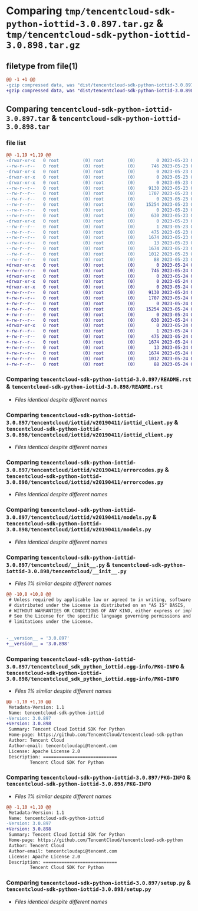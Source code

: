 # Comparing `tmp/tencentcloud-sdk-python-iottid-3.0.897.tar.gz` & `tmp/tencentcloud-sdk-python-iottid-3.0.898.tar.gz`

## filetype from file(1)

```diff
@@ -1 +1 @@
-gzip compressed data, was "dist/tencentcloud-sdk-python-iottid-3.0.897.tar", last modified: Tue May 23 02:25:07 2023, max compression
+gzip compressed data, was "dist/tencentcloud-sdk-python-iottid-3.0.898.tar", last modified: Wed May 24 01:59:43 2023, max compression
```

## Comparing `tencentcloud-sdk-python-iottid-3.0.897.tar` & `tencentcloud-sdk-python-iottid-3.0.898.tar`

### file list

```diff
@@ -1,19 +1,19 @@
-drwxr-xr-x   0 root         (0) root         (0)        0 2023-05-23 02:25:07.000000 tencentcloud-sdk-python-iottid-3.0.897/
--rw-r--r--   0 root         (0) root         (0)      746 2023-05-23 02:25:07.000000 tencentcloud-sdk-python-iottid-3.0.897/README.rst
-drwxr-xr-x   0 root         (0) root         (0)        0 2023-05-23 02:25:07.000000 tencentcloud-sdk-python-iottid-3.0.897/tencentcloud/
-drwxr-xr-x   0 root         (0) root         (0)        0 2023-05-23 02:25:07.000000 tencentcloud-sdk-python-iottid-3.0.897/tencentcloud/iottid/
-drwxr-xr-x   0 root         (0) root         (0)        0 2023-05-23 02:25:07.000000 tencentcloud-sdk-python-iottid-3.0.897/tencentcloud/iottid/v20190411/
--rw-r--r--   0 root         (0) root         (0)     9130 2023-05-23 02:25:07.000000 tencentcloud-sdk-python-iottid-3.0.897/tencentcloud/iottid/v20190411/iottid_client.py
--rw-r--r--   0 root         (0) root         (0)     1707 2023-05-23 02:25:07.000000 tencentcloud-sdk-python-iottid-3.0.897/tencentcloud/iottid/v20190411/errorcodes.py
--rw-r--r--   0 root         (0) root         (0)        0 2023-05-23 02:25:07.000000 tencentcloud-sdk-python-iottid-3.0.897/tencentcloud/iottid/v20190411/__init__.py
--rw-r--r--   0 root         (0) root         (0)    15254 2023-05-23 02:25:07.000000 tencentcloud-sdk-python-iottid-3.0.897/tencentcloud/iottid/v20190411/models.py
--rw-r--r--   0 root         (0) root         (0)        0 2023-05-23 02:25:07.000000 tencentcloud-sdk-python-iottid-3.0.897/tencentcloud/iottid/__init__.py
--rw-r--r--   0 root         (0) root         (0)      630 2023-05-23 02:25:07.000000 tencentcloud-sdk-python-iottid-3.0.897/tencentcloud/__init__.py
-drwxr-xr-x   0 root         (0) root         (0)        0 2023-05-23 02:25:07.000000 tencentcloud-sdk-python-iottid-3.0.897/tencentcloud_sdk_python_iottid.egg-info/
--rw-r--r--   0 root         (0) root         (0)        1 2023-05-23 02:25:07.000000 tencentcloud-sdk-python-iottid-3.0.897/tencentcloud_sdk_python_iottid.egg-info/dependency_links.txt
--rw-r--r--   0 root         (0) root         (0)      475 2023-05-23 02:25:07.000000 tencentcloud-sdk-python-iottid-3.0.897/tencentcloud_sdk_python_iottid.egg-info/SOURCES.txt
--rw-r--r--   0 root         (0) root         (0)     1674 2023-05-23 02:25:07.000000 tencentcloud-sdk-python-iottid-3.0.897/tencentcloud_sdk_python_iottid.egg-info/PKG-INFO
--rw-r--r--   0 root         (0) root         (0)       13 2023-05-23 02:25:07.000000 tencentcloud-sdk-python-iottid-3.0.897/tencentcloud_sdk_python_iottid.egg-info/top_level.txt
--rw-r--r--   0 root         (0) root         (0)     1674 2023-05-23 02:25:07.000000 tencentcloud-sdk-python-iottid-3.0.897/PKG-INFO
--rw-r--r--   0 root         (0) root         (0)     1012 2023-05-23 02:25:07.000000 tencentcloud-sdk-python-iottid-3.0.897/setup.py
--rw-r--r--   0 root         (0) root         (0)       88 2023-05-23 02:25:07.000000 tencentcloud-sdk-python-iottid-3.0.897/setup.cfg
+drwxr-xr-x   0 root         (0) root         (0)        0 2023-05-24 01:59:43.000000 tencentcloud-sdk-python-iottid-3.0.898/
+-rw-r--r--   0 root         (0) root         (0)      746 2023-05-24 01:59:43.000000 tencentcloud-sdk-python-iottid-3.0.898/README.rst
+drwxr-xr-x   0 root         (0) root         (0)        0 2023-05-24 01:59:43.000000 tencentcloud-sdk-python-iottid-3.0.898/tencentcloud/
+drwxr-xr-x   0 root         (0) root         (0)        0 2023-05-24 01:59:43.000000 tencentcloud-sdk-python-iottid-3.0.898/tencentcloud/iottid/
+drwxr-xr-x   0 root         (0) root         (0)        0 2023-05-24 01:59:43.000000 tencentcloud-sdk-python-iottid-3.0.898/tencentcloud/iottid/v20190411/
+-rw-r--r--   0 root         (0) root         (0)     9130 2023-05-24 01:59:43.000000 tencentcloud-sdk-python-iottid-3.0.898/tencentcloud/iottid/v20190411/iottid_client.py
+-rw-r--r--   0 root         (0) root         (0)     1707 2023-05-24 01:59:43.000000 tencentcloud-sdk-python-iottid-3.0.898/tencentcloud/iottid/v20190411/errorcodes.py
+-rw-r--r--   0 root         (0) root         (0)        0 2023-05-24 01:59:43.000000 tencentcloud-sdk-python-iottid-3.0.898/tencentcloud/iottid/v20190411/__init__.py
+-rw-r--r--   0 root         (0) root         (0)    15254 2023-05-24 01:59:43.000000 tencentcloud-sdk-python-iottid-3.0.898/tencentcloud/iottid/v20190411/models.py
+-rw-r--r--   0 root         (0) root         (0)        0 2023-05-24 01:59:43.000000 tencentcloud-sdk-python-iottid-3.0.898/tencentcloud/iottid/__init__.py
+-rw-r--r--   0 root         (0) root         (0)      630 2023-05-24 01:59:43.000000 tencentcloud-sdk-python-iottid-3.0.898/tencentcloud/__init__.py
+drwxr-xr-x   0 root         (0) root         (0)        0 2023-05-24 01:59:43.000000 tencentcloud-sdk-python-iottid-3.0.898/tencentcloud_sdk_python_iottid.egg-info/
+-rw-r--r--   0 root         (0) root         (0)        1 2023-05-24 01:59:43.000000 tencentcloud-sdk-python-iottid-3.0.898/tencentcloud_sdk_python_iottid.egg-info/dependency_links.txt
+-rw-r--r--   0 root         (0) root         (0)      475 2023-05-24 01:59:43.000000 tencentcloud-sdk-python-iottid-3.0.898/tencentcloud_sdk_python_iottid.egg-info/SOURCES.txt
+-rw-r--r--   0 root         (0) root         (0)     1674 2023-05-24 01:59:43.000000 tencentcloud-sdk-python-iottid-3.0.898/tencentcloud_sdk_python_iottid.egg-info/PKG-INFO
+-rw-r--r--   0 root         (0) root         (0)       13 2023-05-24 01:59:43.000000 tencentcloud-sdk-python-iottid-3.0.898/tencentcloud_sdk_python_iottid.egg-info/top_level.txt
+-rw-r--r--   0 root         (0) root         (0)     1674 2023-05-24 01:59:43.000000 tencentcloud-sdk-python-iottid-3.0.898/PKG-INFO
+-rw-r--r--   0 root         (0) root         (0)     1012 2023-05-24 01:59:43.000000 tencentcloud-sdk-python-iottid-3.0.898/setup.py
+-rw-r--r--   0 root         (0) root         (0)       88 2023-05-24 01:59:43.000000 tencentcloud-sdk-python-iottid-3.0.898/setup.cfg
```

### Comparing `tencentcloud-sdk-python-iottid-3.0.897/README.rst` & `tencentcloud-sdk-python-iottid-3.0.898/README.rst`

 * *Files identical despite different names*

### Comparing `tencentcloud-sdk-python-iottid-3.0.897/tencentcloud/iottid/v20190411/iottid_client.py` & `tencentcloud-sdk-python-iottid-3.0.898/tencentcloud/iottid/v20190411/iottid_client.py`

 * *Files identical despite different names*

### Comparing `tencentcloud-sdk-python-iottid-3.0.897/tencentcloud/iottid/v20190411/errorcodes.py` & `tencentcloud-sdk-python-iottid-3.0.898/tencentcloud/iottid/v20190411/errorcodes.py`

 * *Files identical despite different names*

### Comparing `tencentcloud-sdk-python-iottid-3.0.897/tencentcloud/iottid/v20190411/models.py` & `tencentcloud-sdk-python-iottid-3.0.898/tencentcloud/iottid/v20190411/models.py`

 * *Files identical despite different names*

### Comparing `tencentcloud-sdk-python-iottid-3.0.897/tencentcloud/__init__.py` & `tencentcloud-sdk-python-iottid-3.0.898/tencentcloud/__init__.py`

 * *Files 1% similar despite different names*

```diff
@@ -10,8 +10,8 @@
 # Unless required by applicable law or agreed to in writing, software
 # distributed under the License is distributed on an "AS IS" BASIS,
 # WITHOUT WARRANTIES OR CONDITIONS OF ANY KIND, either express or implied.
 # See the License for the specific language governing permissions and
 # limitations under the License.
 
 
-__version__ = '3.0.897'
+__version__ = '3.0.898'
```

### Comparing `tencentcloud-sdk-python-iottid-3.0.897/tencentcloud_sdk_python_iottid.egg-info/PKG-INFO` & `tencentcloud-sdk-python-iottid-3.0.898/tencentcloud_sdk_python_iottid.egg-info/PKG-INFO`

 * *Files 1% similar despite different names*

```diff
@@ -1,10 +1,10 @@
 Metadata-Version: 1.1
 Name: tencentcloud-sdk-python-iottid
-Version: 3.0.897
+Version: 3.0.898
 Summary: Tencent Cloud Iottid SDK for Python
 Home-page: https://github.com/TencentCloud/tencentcloud-sdk-python
 Author: Tencent Cloud
 Author-email: tencentcloudapi@tencent.com
 License: Apache License 2.0
 Description: ============================
         Tencent Cloud SDK for Python
```

### Comparing `tencentcloud-sdk-python-iottid-3.0.897/PKG-INFO` & `tencentcloud-sdk-python-iottid-3.0.898/PKG-INFO`

 * *Files 1% similar despite different names*

```diff
@@ -1,10 +1,10 @@
 Metadata-Version: 1.1
 Name: tencentcloud-sdk-python-iottid
-Version: 3.0.897
+Version: 3.0.898
 Summary: Tencent Cloud Iottid SDK for Python
 Home-page: https://github.com/TencentCloud/tencentcloud-sdk-python
 Author: Tencent Cloud
 Author-email: tencentcloudapi@tencent.com
 License: Apache License 2.0
 Description: ============================
         Tencent Cloud SDK for Python
```

### Comparing `tencentcloud-sdk-python-iottid-3.0.897/setup.py` & `tencentcloud-sdk-python-iottid-3.0.898/setup.py`

 * *Files identical despite different names*


